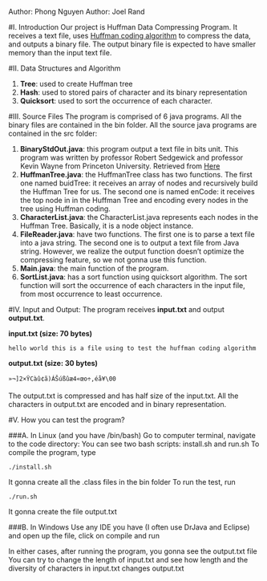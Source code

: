 Author: Phong Nguyen
Author: Joel Rand


#I. Introduction
Our project is Huffman Data Compressing Program. It receives a text file, uses [Huffman coding algorithm](https://www.youtube.com/watch?v=ZdooBTdW5bM) to compress the data, and outputs a binary file. The output binary file is expected to have smaller memory than the input text file.


#II. Data Structures and Algorithm
1. **Tree**: used to create Huffman tree
2. **Hash**: used to stored pairs of character and its binary representation
3. **Quicksort**: used to sort the occurrence of each character.


#III. Source Files
The program is comprised of 6 java programs. All the binary files are contained in the bin folder. All the source java programs are contained in the src folder:
1. **BinaryStdOut.java**: this program output a text file in bits unit. This program was written by professor Robert Sedgewick and professor Kevin Wayne from Princeton University. Retrieved from [Here](http://algs4.cs.princeton.edu/55compression/BinaryStdOut.java.html)
2. **HuffmanTree.java**: the HuffmanTree class has two functions. The first one named buidTree: it receives an array of nodes and recursively build the Huffman Tree for us. The second one is named enCode: it receives the top node in in the Huffman Tree and encoding every nodes in the tree using Huffman coding.
3. **CharacterList.java**: the CharacterList.java represents each nodes in the Huffman Tree. Basically, it is a node object instance.
4. **FileReader.java**: have two functions. The first one is to parse a text file into a java string. The second one is to output a text file from Java string. However, we realize the output function doesn’t optimize the compressing feature, so we not gonna use this function.
5. **Main.java**: the main function of the program. 
6. **SortList.java**: has a sort function using quicksort algorithm. The sort function will sort the occurrence of each characters in the input file, from most occurrence to least occurrence.


#IV.  Input and Output:
The program receives **input.txt** and output **output.txt**. 


**input.txt (size: 70 bytes)**
```
hello world this is a file using to test the huffman coding algorithm
```

**output.txt (size: 30 bytes)**
```
»¬]2×ŸCàû¢ã)ÁŠúßûæ4«œo÷,éå¥\00
```

The output.txt is compressed and has half size of the input.txt. All the characters in output.txt are encoded and in binary representation.


#V. How you can test the program?

###A. In Linux (and you have /bin/bash)
Go to computer terminal, navigate to the code directory:
You can see two bash scripts: install.sh and run.sh
To compile the program, type

```
./install.sh
```

It gonna create all the .class files in the bin folder
To run the test, run

```
./run.sh
```

It gonna create the file output.txt


###B. In Windows 
Use any IDE you have (I often use DrJava and Eclipse) and open up the file, click on compile and run

In either cases, after running the program, you gonna see the output.txt file 
You can try to change the length of input.txt and see how length and the diversity of characters in input.txt changes output.txt

